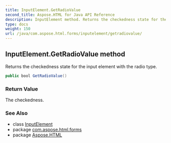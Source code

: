```yaml
---
title: InputElement.GetRadioValue
second_title: Aspose.HTML for Java API Reference
description: InputElement method. Returns the checkedness state for the input element with the radio type
type: docs
weight: 150
url: /java/com.aspose.html.forms/inputelement/getradiovalue/
---
```

## InputElement.GetRadioValue method

Returns the checkedness state for the input element with the radio type.

```java
public bool GetRadioValue()
```

### Return Value

The checkedness.

### See Also

* class [InputElement](../)
* package [com.aspose.html.forms](../../inputelement/)
* package [Aspose.HTML](../../../)
